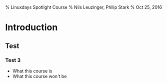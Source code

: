 % Linuxdays Spotlight Course
% Nils Leuzinger, Philip Stark
% Oct 25, 2016

# Introduction

## Test

### Test 3

- What this course is
- What this course won't be
